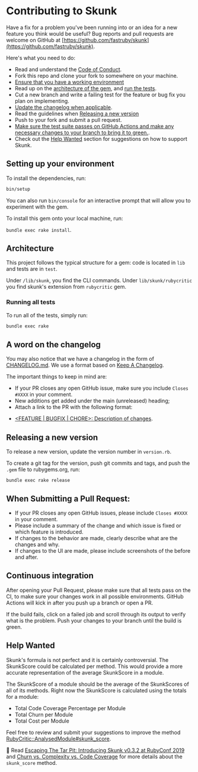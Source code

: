 # Contributing to Skunk
Have a fix for a problem you've been running into or an idea for a new feature you think would be useful? Bug reports and pull requests are welcome on GitHub at [https://github.com/fastruby/skunk](https://github.com/fastruby/skunk).

Here's what you need to do:

- Read and understand the [Code of Conduct](https://github.com/fastruby/skunk/blob/main/CODE_OF_CONDUCT.md).
- Fork this repo and clone your fork to somewhere on your machine.
- [Ensure that you have a working environment](#setting-up-your-environment)
- Read up on the [architecture of the gem](#architecture), and [run the tests](#running-all-tests).
- Cut a new branch and write a failing test for the feature or bug fix you plan on implementing.
- [Update the changelog when applicable](#a-word-on-the-changelog).
- Read the guidelines when [Releasing a new version](#releasing-a-new-version)
- Push to your fork and submit a pull request.
- [Make sure the test suite passes on GitHub Actions and make any necessary changes to your branch to bring it to green.](#continuous-integration).
- Check out the [Help Wanted](#help-wanted) section for suggestions on how to support Skunk.

## Setting up your environment
To install the dependencies, run:

```bash
bin/setup
```

You can also run `bin/console` for an interactive prompt that will allow you to experiment with the gem.

To install this gem onto your local machine, run:

`bundle exec rake install`.

## Architecture

This project follows the typical structure for a gem: code is located in `lib` and tests are in `test`.

Under `/lib/skunk`, you find the CLI commands. Under `lib/skunk/rubycritic` you find skunk's extension from `rubycritic` gem.

### Running all tests

To run all of the tests, simply run:

```bash
bundle exec rake
```

## A word on the changelog
You may also notice that we have a changelog in the form of [CHANGELOG.md](CHANGELOG.md). We use a format based on [Keep A Changelog](https://keepachangelog.com/en/1.0.0/).

The important things to keep in mind are:

- If your PR closes any open GitHub issue, make sure you include `Closes #XXXX` in your comment.
- New additions get added under the main (unreleased) heading;
- Attach a link to the PR with the following format:

* [<FEATURE | BUGFIX | CHORE>: Description of changes](github.com/link/to/pr).

## Releasing a new version
To release a new version, update the version number in `version.rb`.

To create a git tag for the version, push git commits and tags, and push the `.gem` file to rubygems.org, run:

`bundle exec rake release`

## When Submitting a Pull Request:
* If your PR closes any open GitHub issues, please include `Closes #XXXX` in your comment.
* Please include a summary of the change and which issue is fixed or which feature is introduced.
* If changes to the behavior are made, clearly describe what are the changes and why.
* If changes to the UI are made, please include screenshots of the before and after.

## Continuous integration
After opening your Pull Request, please make sure that all tests pass on the CI, to make sure your changes work in all possible environments. GitHub Actions will kick in after you push up a branch or open a PR.

If the build fails, click on a failed job and scroll through its output to verify what is the problem. Push your changes to your branch until the build is green.

## Help Wanted
Skunk's formula is not perfect and it is certainly controversial. The SkunkScore could be calculated per method. This would provide a more accurate representation of the average SkunkScore in a module.

The SkunkScore of a module should be the average of the SkunkScores of all of its methods. Right now the SkunkScore is calculated using the totals for a module:

- Total Code Coverage Percentage per Module
- Total Churn per Module
- Total Cost per Module

Feel free to review and submit your suggestions to improve the method [RubyCritic::AnalysedModule#skunk_score](https://github.com/fastruby/skunk/blob/main/lib/skunk/rubycritic/analysed_module.rb#L33).

📘 Read [Escaping The Tar Pit: Introducing Skunk v0.3.2 at RubyConf 2019](https://www.fastruby.io/blog/code-quality/escaping-the-tar-pit-at-rubyconf.html) and [Churn vs. Complexity vs. Code Coverage](https://www.fastruby.io/blog/code-quality/churn-vs-complexity-vs-coverage.html) for more details about the `skunk_score` method.